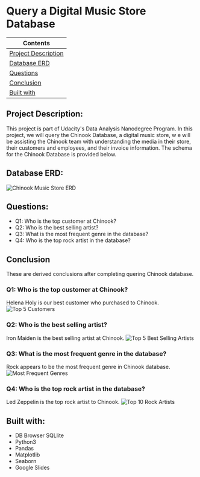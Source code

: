 # **Query a Digital Music Store Database**

| Contents 											 	   	|
| -------- 											 	   	|
| [Project Description](#Project-Description)			   	|
| [Database ERD](#Database-ERD) 		   					|
| [Questions](#questions)									|
| [Conclusion](#Conclusion)									|
| [Built with](#Built-with)							   		|

## Project Description: 
This project is part of Udacity's Data Analysis Nanodegree Program. In this project, we will query the Chinook Database, a digital music store, w
e will be assisting the Chinook team with understanding the media in their store, their customers and employees, 
and their invoice information. The schema for the Chinook Database is provided below. 


## Database ERD:
![Chinook Music Store ERD](https://video.udacity-data.com/topher/2017/June/5956d5ee_screen-shot-2017-06-29-at-10.51.15-pm/screen-shot-2017-06-29-at-10.51.15-pm.png)


## Questions:
- Q1: Who is the top customer at Chinook?
- Q2: Who is the best selling artist?
- Q3: What is the most frequent genre in the database?
- Q4: Who is the top rock artist in the database?


## Conclusion
These are derived conclusions after completing quering Chinook database.

### Q1: Who is the top customer at Chinook?
Helena Holy is our best customer who purchased to Chinook.
![Top 5 Customers](./img/q1)

### Q2: Who is the best selling artist?
Iron Maiden is the best selling artist at Chinook. 
![Top 5 Best Selling Artists](./img/q2)

### Q3: What is the most frequent genre in the database?
Rock appears to be the most frequent genre in Chinook database.
![Most Frequent Genres](./img/q3)

### Q4: Who is the top rock artist in the database?
Led Zeppelin is the top rock artist to Chinook.
![Top 10 Rock Artists](./img/q4)


## Built with:		
- DB Browser SQLlite	
- Python3	   	
- Pandas				
- Matplotlib	
- Seaborn
- Google Slides		
